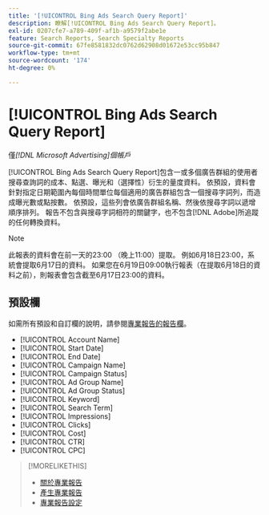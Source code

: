 ```yaml
---
title: '[!UICONTROL Bing Ads Search Query Report]'
description: 瞭解[!UICONTROL Bing Ads Search Query Report]。
exl-id: 0207cfe7-a789-409f-af1b-a9579f2abe1e
feature: Search Reports, Search Specialty Reports
source-git-commit: 67fe8581832dc0762d62908d01672e53cc95b847
workflow-type: tm+mt
source-wordcount: '174'
ht-degree: 0%

---
```


# [!UICONTROL Bing Ads Search Query Report]

僅&#x200B;*[!DNL Microsoft Advertising]個帳戶*

[!UICONTROL Bing Ads Search Query Report]包含一或多個廣告群組的使用者搜尋查詢詞的成本、點選、曝光和（選擇性）衍生的量度資料。 依預設，資料會針對指定日期範圍內每個時間單位每個適用的廣告群組包含一個搜尋字詞列，而造成曝光數或點按數。 依預設，這些列會依廣告群組名稱、然後依搜尋字詞以遞增順序排列。 報告不包含與搜尋字詞相符的關鍵字，也不包含[!DNL Adobe]所追蹤的任何轉換資料。

>[!NOTE]
>
>此報表的資料會在前一天的23:00 （晚上11:00）提取。 例如6月18日23:00，系統會提取6月17日的資料。 如果您在6月19日09:00執行報表（在提取6月18日的資料之前），則報表會包含截至6月17日23:00的資料。

## 預設欄

如需所有預設和自訂欄的說明，請參閱[專業報告的報告欄](specialty-report-columns.md)。

* [!UICONTROL Account Name]
* [!UICONTROL Start Date]
* [!UICONTROL End Date]
* [!UICONTROL Campaign Name]
* [!UICONTROL Campaign Status]
* [!UICONTROL Ad Group Name]
* [!UICONTROL Ad Group Status]
* [!UICONTROL Keyword]
* [!UICONTROL Search Term]
* [!UICONTROL Impressions]
* [!UICONTROL Clicks]
* [!UICONTROL Cost]
* [!UICONTROL CTR]
* [!UICONTROL CPC]

>[!MORELIKETHIS]
>
>* [關於專業報告](specialty-report-about.md)
>* [產生專業報告](specialty-report-generate.md)
>* [專業報告設定](specialty-report-settings.md)
